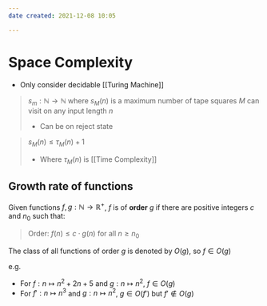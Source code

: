 ```yaml
---
date created: 2021-12-08 10:05

---
```


# Space Complexity

- Only consider decidable [[Turing Machine]]

> $s_m: \mathbb{N} \rightarrow \mathbb{N}$ where $s_M(n)$ is a maximum number of tape squares $M$ can visit on any input length $n$
>
> - Can be on reject state

> $s_M(n) \leq \tau_M(n) + 1$
>
> - Where $\tau_M(n)$ is [[Time Complexity]]

## Growth rate of functions

Given functions $f, g: \mathbb{N} \rightarrow \mathbb{R}^+$, $f$ is of **order** $g$ if there are positive integers $c$ and $n_0$ such that:

> Order: $f(n) \leq c \cdot g(n)$ for all $n \geq n_0$

The class of all functions of order $g$ is denoted by $O(g)$, so $f \in O(g)$

e.g.

- For $f: n \mapsto n^2 +2n +5$ and $g: n \mapsto n^2$, $f \in O(g)$
- For $f': n \mapsto n^3$ and $g: n \mapsto n^2$, $g \in O(f')$ but $f' \notin O(g)$
